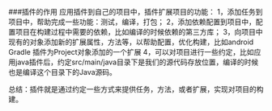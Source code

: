 ###插件的作用
应用插件到自己的项目中，插件扩展项目的功能：
1，添加任务到项目中，帮助完成一些功能：测试，编译，打包；
2，添加依赖配置到项目中，配置项目在构建过程中需要的依赖，比如编译的时候依赖的第三方库；
3，向项目中现有的对象添加新的扩展属性，方法等，以帮助配置，优化构建，比如android Gradle 插件为Project对象添加的一个扩展
4，可以对项目进行一些约定，比如应用java插件后，约定src/main/java目录下是我们的源代码存放位置，编译的时候也是编译这个目录下的Java源码。

总结：插件就是通过约定一些方式来提供任务，方法，或者扩展，实现对项目的构建。